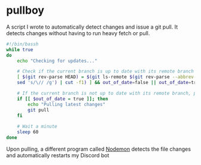 # pullboy

A script I wrote to automatically detect changes and issue a git pull. It detects changes without having to run heavy fetch or pull.

```bash
#!/bin/bassh  
while true  
do  
	echo "Checking for updates..."

	# Check if the current branch is up to date with its remote branch
	[ $(git rev-parse HEAD) = $(git ls-remote $(git rev-parse --abbrev-ref @{u} | \
	sed 's/\// /g') | cut -f1) ] && out_of_date=false || out_of_date=true

	# If the current branch is not up to date with its remote branch, pull the latest changes
	if [[ $out_of_date = true ]]; then
		echo "Pulling latest changes"
		git pull
	fi
	
	# Wait a minute
	sleep 60  
done
```

Upon pulling, a different program called [Nodemon](https://github.com/remy/nodemon) detects the file changes and automatically restarts my Discord bot
